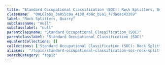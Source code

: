 ```yaml
--- 
 title: "Standard Occupational Classification (SOC): Rock Splitters, Quarry" 
 classname:  "OWLClass_3a055c0a_4130_4bac_b5a1_77dadac43309" 
 label: "Rock Splitters, Quarry" 
 subclassname: "null" 
 subclasslabel: "null" 
 parentclassname: "Standard_Occupational_Classification_(SOC)" 
 parentclasslabel: "Standard Occupational Classification (SOC)" 
 equalentCollections: [] 
 collections: ['Standard Occupational Classification (SOC): Rock Splitters, Quarry']
 aliases:  "/topic/standard-occupational-classification-soc-rock-splitters-quarry"  
 searchCategory: "topic" 
---
```

